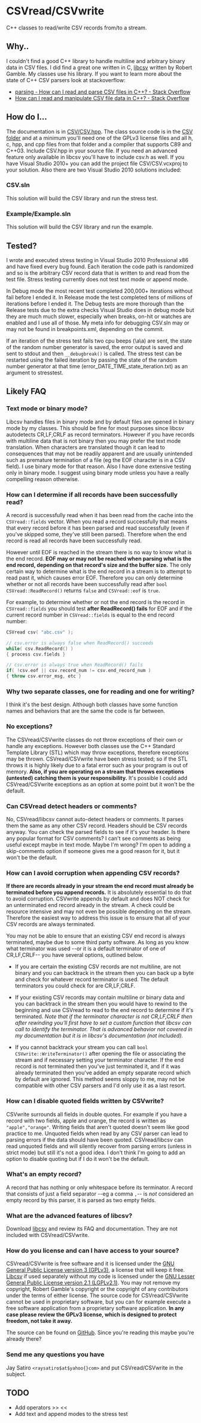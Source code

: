 CSVread/CSVwrite
================

C++ classes to read/write CSV records from/to a stream.

Why..
-----

I couldn't find a good C++ library to handle multiline and arbitrary binary data in CSV files. I did find a great one written in C, [libcsv](http://sourceforge.net/projects/libcsv/) written by Robert Gamble. My classes use his library. If you want to learn more about the state of C++ CSV parsers look at stackoverflow:

* [parsing - How can I read and parse CSV files in C++? - Stack Overflow](http://stackoverflow.com/questions/1120140/how-can-i-read-and-parse-csv-files-in-c)
* [How can I read and manipulate CSV file data in C++? - Stack Overflow](http://stackoverflow.com/questions/415515/how-can-i-read-and-manipulate-csv-file-data-in-c)

How do I...
-----------

The documentation is in [CSV/CSV.hpp](https://github.com/jay/CSV/blob/develop/CSV/CSV.hpp). The class source code is in the [CSV folder](https://github.com/jay/CSV/tree/develop/CSV) and at a minimum you'll need one of the GPLv3 license files and all h, c, hpp, and cpp files from that folder and a compiler that supports C89 and C++03. Include CSV.hpp in your source file. If you need an advanced feature only available in libcsv you'll have to include csv.h as well. If you have Visual Studio 2010+ you can add the project file CSV/CSV.vcxproj to your solution. Also there are two Visual Studio 2010 solutions included:


### CSV.sln
This solution will build the CSV library and run the stress test.

### Example/Example.sln
This solution will build the CSV library and run the example.


Tested?
-------

I wrote and executed stress testing in Visual Studio 2010 Professional x86 and have fixed every bug found. Each iteration the code path is randomized and so is the arbitrary CSV record data that is written to and read from the test file. Stress testing currently does not test text mode or append mode.

In Debug mode the most recent test completed 200,000+ iterations without fail before I ended it. In Release mode the test completed tens of millions of iterations before I ended it. The Debug tests are more thorough than the Release tests due to the extra checks Visual Studio does in debug mode but they are much much slower, especially when breaks, on-hit or watches are enabled and I use all of those. My meta info for debugging CSV.sln may or may not be found in breakpoints.xml, depending on the commit.

If an iteration of the stress test fails two cpu beeps (\a\a) are sent, the state of the random number generator is saved, the error output is saved and sent to stdout and then `__debugbreak()` is called. The stress test can be restarted using the failed iteration by passing the state of the random number generator at that time (error_DATE_TIME_state_iteration.txt) as an argument to stresstest.

Likely FAQ
----------


### Text mode or binary mode?

Libcsv handles files in binary mode and by default files are opened in binary mode by my classes. This should be fine for most purposes since libcsv autodetects CR,LF,CRLF as record terminators. However if you have records with multiline data that is not binary then you may prefer the text mode translation. When characters are translated though it can lead to consequences that may not be readily apparent and are usually unintended such as premature termination of a file (eg the EOF character is in a CSV field). I use binary mode for that reason. Also I have done extensive testing only in binary mode. I suggest using binary mode unless you have a really compelling reason otherwise.


### How can I determine if all records have been successfully read?

A record is successfully read when it has been read from the cache into the `CSVread::fields` vector. When you read a record successfully that means that every record before it has been parsed and read successfully (even if you've skipped some, they've still been parsed). Therefore when the end record is read all records have been successfully read.

However until EOF is reached in the stream there is no way to know what is the end record. **EOF may or may not be reached when parsing what is the end record, depending on that record's size and the buffer size.** The only certain way to determine what is the end record in a stream is to attempt to read past it, which causes error EOF. Therefore you can only determine whether or not all records have been successfully read after `bool CSVread::ReadRecord()` returns `false` and `CSVread::eof` is `true`.

For example, to determine whether or not the end record is the record in `CSVread::fields` you should test **after ReadRecord() fails** for EOF and if the current record number in `CSVread::fields` is equal to the end record number:
```cpp
CSVread csv( "abc.csv" );

// csv.error is always false when ReadRecord() succeeds
while( csv.ReadRecord() )
{ process csv.fields }

// csv.error is always true when ReadRecord() fails
if( !csv.eof || csv.record_num != csv.end_record_num )
{ throw csv.error_msg, etc }
```


### Why two separate classes, one for reading and one for writing?

I think it's the best design. Although both classes have some function names and behaviors that are the same the code is far between.


### No exceptions?

The CSVread/CSVwrite classes do not throw exceptions of their own or handle any exceptions. However both classes use the C++ Standard Template Library (STL) which may throw exceptions, therefore exceptions may be thrown. CSVread/CSVwrite have been stress tested; so if the STL throws it is highly likely due to a fatal error such as your program is out of memory. **Also, if you are operating on a stream that throws exceptions (untested) catching them is your responsibility.** It's possible I could add CSVread/CSVwrite exceptions as an option at some point but it won't be the default.


### Can CSVread detect headers or comments?

No, CSVread/libcsv cannot auto-detect headers or comments. It parses them the same as any other CSV record. Headers should be CSV records anyway. You can check the parsed fields to see if it's your header. Is there any popular format for CSV comments? I can't see comments as being useful except maybe in text mode. Maybe I'm wrong? I'm open to adding a skip-comments option if someone gives me a good reason for it, but it won't be the default.


### How can I avoid corruption when appending CSV records?

**If there are records already in your stream the end record must already be terminated before you append records.** It is absolutely essential to do that to avoid corruption. CSVwrite appends by default and does NOT check for an unterminated end record already in the stream. A check could be resource intensive and may not even be possible depending on the stream. Therefore the easiest way to address this issue is to ensure that all of your CSV records are always terminated.

You may not be able to ensure that an existing CSV end record is always terminated, maybe due to some third party software. As long as you know what terminator was used --or it is a default terminator of one of CR,LF,CRLF-- you have several options, outlined below.

* If you are certain the existing CSV records are not multiline, are not binary and you can backtrack in the stream then you can back up a byte and check for whatever record terminator is used. The default terminators you could check for are CR,LF,CRLF.

* If your existing CSV records may contain multiline or binary data and you can backtrack in the stream then you would have to rewind to the beginning and use CSVread to read to the end record to determine if it's terminated. *Note that if the terminator character is not CR,LF,CRLF then after rewinding you'll first have to set a custom function that libcsv can call to identify the terminator. That is advanced behavior not covered in my documentation but it is in libcsv's documentation (not included).*

* If you cannot backtrack your stream you can call `bool CSVwrite::WriteTerminator()` after opening the file or associating the stream and if necessary setting your terminator character. If the end record is not terminated then you've just terminated it, and if it was already terminated then you've added an empty separate record which by default are ignored. This method seems sloppy to me, may not be compatible with other CSV parsers and I'd only use it as a last resort.


### How can I disable quoted fields written by CSVwrite?

CSVwrite surrounds all fields in double quotes. For example if you have a record with two fields, apple and orange, the record is written as `"apple","orange"`. Writing fields that aren't quoted doesn't seem like good practice to me. Unquoted fields when read by any CSV parser can lead to parsing errors if the data should have been quoted. CSVread/libcsv can read unquoted fields and will silently recover from parsing errors (unless in strict mode) but still it's not a good idea. I don't think I'm going to add an option to disable quoting but if I do it won't be the default.


### What's an empty record?

A record that has nothing or only whitespace before its terminator. A record that consists of just a field separator --eg a comma `,`-- is *not* considered an empty record by this parser, it is parsed as two empty fields.


### What are the advanced features of libcsv?

Download [libcsv](http://sourceforge.net/projects/libcsv/) and review its FAQ and documentation. They are not included with CSVread/CSVwrite.


### How do you license and can I have access to your source?

CSVread/CSVwrite is free software and it is licensed under the [GNU General Public License version 3 (GPLv3)](http://www.gnu.org/copyleft/gpl.html), a license that will keep it free. [Libcsv](http://sourceforge.net/projects/libcsv/) if used separately without my code is licensed under the [GNU Lesser General Public License version 2.1 (LGPLv2.1)](https://www.gnu.org/licenses/old-licenses/lgpl-2.1.html). You may not remove my copyright, Robert Gamble's copyright or the copyright of any contributors under the terms of either license. The source code for CSVread/CSVwrite cannot be used in proprietary software, but you can for example execute a free software application from a proprietary software application. **In any case please review the GPLv3 license, which is designed to protect freedom, not take it away.**

The source can be found on [GitHub](https://github.com/jay/CSV). Since you're reading this maybe you're already there?


### Send me any questions you have

Jay Satiro `<raysatiro$at$yahoo{}com>` and put CSVread/CSVwrite in the subject.


TODO
----

* Add operators >> <<
* Add text and append modes to the stress test
